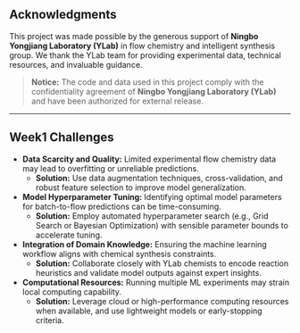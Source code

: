 ## Acknowledgments
This project was made possible by the generous support of **Ningbo Yongjiang Laboratory (YLab)** in flow chemistry and intelligent synthesis group. We thank the YLab team for providing experimental data, technical resources, and invaluable guidance.

> **Notice:** The code and data used in this project comply with the confidentiality agreement of **Ningbo Yongjiang Laboratory (YLab)** and have been authorized for external release.

---

## Week1 Challenges
- **Data Scarcity and Quality:** Limited experimental flow chemistry data may lead to overfitting or unreliable predictions.  
  - **Solution:** Use data augmentation techniques, cross-validation, and robust feature selection to improve model generalization.
- **Model Hyperparameter Tuning:** Identifying optimal model parameters for batch-to-flow predictions can be time-consuming.  
  - **Solution:** Employ automated hyperparameter search (e.g., Grid Search or Bayesian Optimization) with sensible parameter bounds to accelerate tuning.
- **Integration of Domain Knowledge:** Ensuring the machine learning workflow aligns with chemical synthesis constraints.  
  - **Solution:** Collaborate closely with YLab chemists to encode reaction heuristics and validate model outputs against expert insights.
- **Computational Resources:** Running multiple ML experiments may strain local computing capability.  
  - **Solution:** Leverage cloud or high-performance computing resources when available, and use lightweight models or early-stopping criteria.
